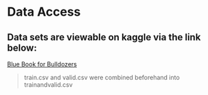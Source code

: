 # Data Access

## Data sets are viewable on kaggle via the link below:

[Blue Book for Bulldozers](https://www.kaggle.com/competitions/bluebook-for-bulldozers/data)

> train.csv and valid.csv were combined beforehand into trainandvalid.csv

